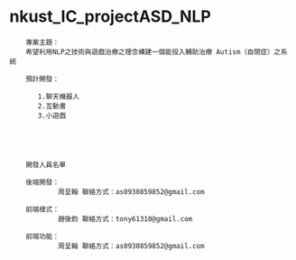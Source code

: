 # nkust_IC_projectASD_NLP

        專案主題：
        希望利用NLP之技術與遊戲治療之理念構建一個能投入輔助治療 Autism（自閉症）之系統
        
        預計開發：

           1.聊天機器人   
           2.互動書
           3.小遊戲
        
        
        
        
        
        開發人員名單

        後端開發：
                周呈翰 聯絡方式：as0930859852@gmail.com

        前端樣式：
                趙後鈞 聯絡方式：tony61310@gmail.com

        前端功能：
                周呈翰 聯絡方式：as0930859852@gmail.com
